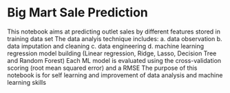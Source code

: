 # Big Mart Sale Prediction
This notebook aims at predicting outlet sales by different features stored in training data set
The data analyis technique includes: a. data observation
                                     b. data imputation and cleaning
                                     c. data engineering
                                     d. machine learning regression model building (Linear regression, Ridge, Lasso, Decision Tree and                                             Random Forest)
Each ML model is evaluated using the cross-validation scoring (root mean squared error) and a RMSE
The purpose of this notebook is for self learning and improvement of data analysis and machine learning skills
